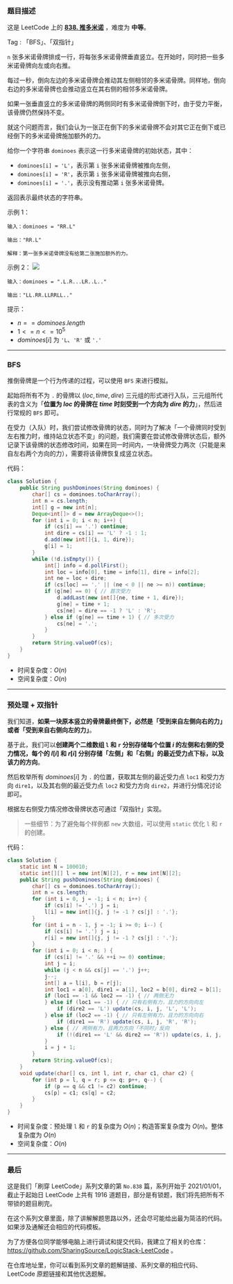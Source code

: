 ### 题目描述

这是 LeetCode 上的 **[838. 推多米诺](https://leetcode-cn.com/problems/push-dominoes/solution/gong-shui-san-xie-yi-ti-shuang-jie-bfs-y-z52w/)** ，难度为 **中等**。

Tag : 「BFS」、「双指针」



`n` 张多米诺骨牌排成一行，将每张多米诺骨牌垂直竖立。在开始时，同时把一些多米诺骨牌向左或向右推。

每过一秒，倒向左边的多米诺骨牌会推动其左侧相邻的多米诺骨牌。同样地，倒向右边的多米诺骨牌也会推动竖立在其右侧的相邻多米诺骨牌。

如果一张垂直竖立的多米诺骨牌的两侧同时有多米诺骨牌倒下时，由于受力平衡， 该骨牌仍然保持不变。

就这个问题而言，我们会认为一张正在倒下的多米诺骨牌不会对其它正在倒下或已经倒下的多米诺骨牌施加额外的力。

给你一个字符串 `dominoes` 表示这一行多米诺骨牌的初始状态，其中：

* `dominoes[i] = 'L'`，表示第 `i` 张多米诺骨牌被推向左侧，
* `dominoes[i] = 'R'`，表示第 `i` 张多米诺骨牌被推向右侧，
* `dominoes[i] = '.'`，表示没有推动第 `i` 张多米诺骨牌。

返回表示最终状态的字符串。

示例 1：
```
输入：dominoes = "RR.L"

输出："RR.L"

解释：第一张多米诺骨牌没有给第二张施加额外的力。
```
示例 2：
![](https://s3-lc-upload.s3.amazonaws.com/uploads/2018/05/18/domino.png)
```
输入：dominoes = ".L.R...LR..L.."

输出："LL.RR.LLRRLL.."
```

提示：
* $n == dominoes.length$
* $1 <= n <= 10^5$
* $dominoes[i]$ 为 `'L`、`'R'` 或 `'.'`

---

### BFS

推倒骨牌是一个行为传递的过程，可以使用 `BFS` 来进行模拟。

起始将所有不为 `.` 的骨牌以 $(loc, time, dire)$ 三元组的形式进行入队，三元组所代表的含义为「**位置为 $loc$ 的骨牌在 $time$ 时刻受到一个方向为 $dire$ 的力**」，然后进行常规的 `BFS` 即可。

在受力（入队）时，我们尝试修改骨牌的状态，同时为了解决「一个骨牌同时受到左右推力时，维持站立状态不变」的问题，我们需要在尝试修改骨牌状态后，额外记录下该骨牌的状态修改时间，如果在同一时间内，一块骨牌受力两次（只能是来自左右两个方向的力），需要将该骨牌恢复成竖立状态。

代码：
```Java
class Solution {
    public String pushDominoes(String dominoes) {
        char[] cs = dominoes.toCharArray();
        int n = cs.length;
        int[] g = new int[n];
        Deque<int[]> d = new ArrayDeque<>();
        for (int i = 0; i < n; i++) {
            if (cs[i] == '.') continue;
            int dire = cs[i] == 'L' ? -1 : 1;
            d.add(new int[]{i, 1, dire});
            g[i] = 1;
        }
        while (!d.isEmpty()) {
            int[] info = d.pollFirst();
            int loc = info[0], time = info[1], dire = info[2];
            int ne = loc + dire;
            if (cs[loc] == '.' || (ne < 0 || ne >= n)) continue;
            if (g[ne] == 0) { // 首次受力
                d.addLast(new int[]{ne, time + 1, dire});
                g[ne] = time + 1;
                cs[ne] = dire == -1 ? 'L' : 'R';
            } else if (g[ne] == time + 1) { // 多次受力
                cs[ne] = '.';
            }
        }
        return String.valueOf(cs);
    }
}
```
* 时间复杂度：$O(n)$
* 空间复杂度：$O(n)$

---

### 预处理 + 双指针

我们知道，**如果一块原本竖立的骨牌最终倒下，必然是「受到来自左侧向右的力」或者「受到来自右侧向左的力」**。

基于此，我们可以**创建两个二维数组 `l` 和 `r` 分别存储每个位置 $i$ 的左侧和右侧的受力情况，每个的 $l[i]$ 和 $r[i]$ 分别存储「左侧」和「右侧」的最近受力点下标，以及该力的方向**。

然后枚举所有 $dominoes[i]$ 为 `.` 的位置，获取其左侧的最近受力点 `loc1` 和受力方向 `dire1`，以及其右侧的最近受力点 `loc2` 和受力方向 `dire2`，并进行分情况讨论即可。

根据左右侧受力情况修改骨牌状态可通过「双指针」实现。

> 一些细节：为了避免每个样例都 `new` 大数组，可以使用 `static` 优化 `l` 和 `r` 的创建。

代码：
```Java
class Solution {
    static int N = 100010;
    static int[][] l = new int[N][2], r = new int[N][2];
    public String pushDominoes(String dominoes) {
        char[] cs = dominoes.toCharArray();
        int n = cs.length;
        for (int i = 0, j = -1; i < n; i++) {
            if (cs[i] != '.') j = i;
            l[i] = new int[]{j, j != -1 ? cs[j] : '.'};
        }
        for (int i = n - 1, j = -1; i >= 0; i--) {
            if (cs[i] != '.') j = i;
            r[i] = new int[]{j, j != -1 ? cs[j] : '.'};
        }
        for (int i = 0; i < n; ) {
            if (cs[i] != '.' && ++i >= 0) continue;
            int j = i;
            while (j < n && cs[j] == '.') j++;
            j--;
            int[] a = l[i], b = r[j];
            int loc1 = a[0], dire1 = a[1], loc2 = b[0], dire2 = b[1];
            if (loc1 == -1 && loc2 == -1) { // 两侧无力
            } else if (loc1 == -1) { // 只有右侧有力，且力的方向向左
                if (dire2 == 'L') update(cs, i, j, 'L', 'L');
            } else if (loc2 == -1) { // 只有左侧有力，且力的方向向右
                if (dire1 == 'R') update(cs, i, j, 'R', 'R');
            } else { // 两侧有力，且两力方向「不同时」反向
                if (!(dire1 == 'L' && dire2 == 'R')) update(cs, i, j, (char)dire1, (char)dire2);
            }
            i = j + 1;
        }
        return String.valueOf(cs);
    }
    void update(char[] cs, int l, int r, char c1, char c2) {
        for (int p = l, q = r; p <= q; p++, q--) {
            if (p == q && c1 != c2) continue;
            cs[p] = c1; cs[q] = c2;
        }
    }
}
```
* 时间复杂度：预处理 `l` 和 `r` 的复杂度为 $O(n)$；构造答案复杂度为 $O(n)$。整体复杂度为 $O(n)$
* 空间复杂度：$O(n)$

---

### 最后

这是我们「刷穿 LeetCode」系列文章的第 `No.838` 篇，系列开始于 2021/01/01，截止于起始日 LeetCode 上共有 1916 道题目，部分是有锁题，我们将先把所有不带锁的题目刷完。

在这个系列文章里面，除了讲解解题思路以外，还会尽可能给出最为简洁的代码。如果涉及通解还会相应的代码模板。

为了方便各位同学能够电脑上进行调试和提交代码，我建立了相关的仓库：https://github.com/SharingSource/LogicStack-LeetCode 。

在仓库地址里，你可以看到系列文章的题解链接、系列文章的相应代码、LeetCode 原题链接和其他优选题解。

